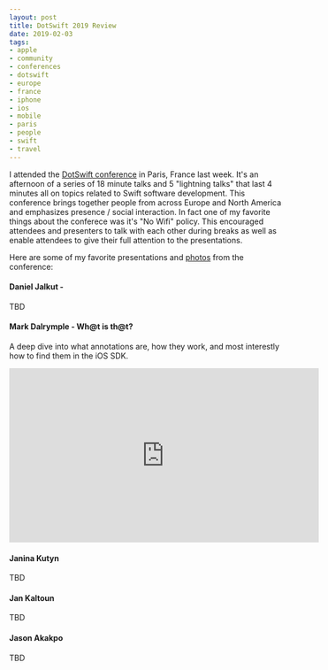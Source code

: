 ```yaml
---
layout: post
title: DotSwift 2019 Review
date: 2019-02-03
tags:
- apple
- community
- conferences
- dotswift
- europe
- france
- iphone
- ios
- mobile
- paris
- people
- swift
- travel
---
```


<!--excerpt.start-->
I attended the [DotSwift conference](https://2019.dotswift.io/) in Paris, France last week.  It's an afternoon of a series of 18 minute talks and 5 "lightning talks" that last 4 minutes all on topics related to Swift software development.  This conference brings together people from across Europe and North America and emphasizes presence / social interaction.  In fact one of my favorite things about the conferece was it's "No Wifi" policy.  This encouraged attendees and presenters to talk with each other during breaks as well as enable attendees to give their full attention to the presentations.  

Here are some of my favorite presentations and [photos](https://www.flickr.com/photos/97226415@N08/sets/72157676085258497/) from the conference:
<!--excerpt.end-->


#### Daniel Jalkut - 

TBD

#### Mark Dalrymple - Wh@t is th@t?

A deep dive into what annotations are, how they work, and most interestly how to find them in the iOS SDK.

<iframe width="560" height="315" src="https://www.youtube.com/watch?v=MPkMf7Pbp5c" frameborder="0" allow="autoplay; encrypted-media" allowfullscreen></iframe>

#### Janina Kutyn

TBD

#### Jan Kaltoun

TBD

#### Jason Akakpo

TBD

